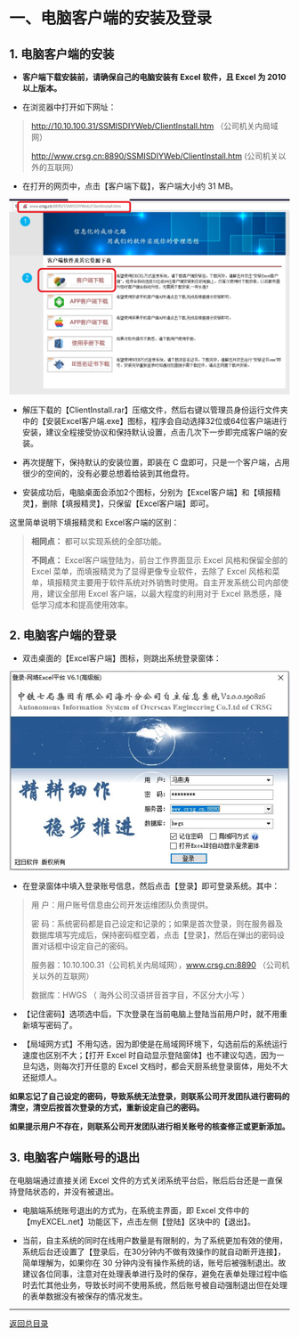 # 一、电脑客户端的安装及登录

## 1. 电脑客户端的安装

- **客户端下载安装前，请确保自己的电脑安装有 Excel 软件，且 Excel 为 2010 以上版本。**
 
- 在浏览器中打开如下网址：

> http://10.10.100.31/SSMISDIYWeb/ClientInstall.htm （公司机关内局域网）   
>
> http://www.crsg.cn:8890/SSMISDIYWeb/ClientInstall.htm (公司机关以外的互联网） 


- 在打开的网页中，点击【客户端下载】，客户端大小约 31 MB。

<p align="center"><img src="/pic01_download_page.png" width="600">

- 解压下载的【ClientInstall.rar】压缩文件，然后右键以管理员身份运行文件夹中的【安装Excel客户端.exe】图标，程序会自动选择32位或64位客户端进行安装，建议全程接受协议和保持默认设置，点击几次下一步即完成客户端的安装。

- 再次提醒下，保持默认的安装位置，即装在 C 盘即可，只是一个客户端，占用很少的空间的，没有必要总想着给装到其他盘符。

- 安装成功后，电脑桌面会添加2个图标，分别为【Excel客户端】和【填报精灵】，删除【填报精灵】，只保留【Excel客户端】即可。

这里简单说明下填报精灵和 Excel客户端的区别：

> **相同点：** 都可以实现系统的全部功能。
>
> **不同点：** Excel客户端登陆为，前台工作界面显示 Excel 风格和保留全部的 Excel 菜单，而填报精灵为了显得更像专业软件，去除了 Excel 风格和菜单，填报精灵主要用于软件系统对外销售时使用。自主开发系统公司内部使用，建议全部用 Excel 客户端，以最大程度的利用对于 Excel 熟悉感，降低学习成本和提高使用效率。
 
## 2. 电脑客户端的登录

- 双击桌面的【Excel客户端】图标，则跳出系统登录窗体：

<p align="center"><img src="/pic02_sys_login.jpg" width="600">

- 在登录窗体中填入登录账号信息，然后点击【登录】即可登录系统。其中：

> 用 户：用户账号信息由公司开发运维团队负责提供。
>
> 密 码：系统密码都是自己设定和记录的；如果是首次登录，则在服务器及数据库填写完成后，保持密码框空着，点击【登录】，然后在弹出的密码设置对话框中设定自己的密码。
>
> 服务器：10.10.100.31（公司机关内局域网），www.crsg.cn:8890 （公司机关以外的互联网）  
>
> 数据库：HWGS （ 海外公司汉语拼音首字目，不区分大小写 ） 

- 【记住密码】选项选中后，下次登录在当前电脑上登陆当前用户时，就不用重新填写密码了。

- 【局域网方式】不用勾选，因为即使是在局域网环境下，勾选前后的系统运行速度也区别不大；【打开 Excel 时自动显示登陆窗体】也不建议勾选，因为一旦勾选，则每次打开任意的 Excel 文档时，都会天厨系统登录窗体，用处不大还挺烦人。

**如果忘记了自己设定的密码，导致系统无法登录，则联系公司开发团队进行密码的清空，清空后按首次登录的方式，重新设定自己的密码。**

**如果提示用户不存在，则联系公司开发团队进行相关账号的核查修正或更新添加。**

## 3. 电脑客户端账号的退出

在电脑端通过直接关闭 Excel 文件的方式关闭系统平台后，账后后台还是一直保持登陆状态的，并没有被退出。

- 电脑端系统账号退出的方式为，在系统主界面，即 Excel 文件中的【myEXCEL.net】功能区下，点击左侧【登陆】区块中的【退出】。

- 当前，自主系统的同时在线用户数量是有限制的，为了系统更加有效的使用，系统后台还设置了【登录后，在30分钟内不做有效操作的就自动断开连接】，简单理解为，如果你在 30 分钟内没有操作系统的话，账号后被强制退出。故建议各位同事，注意对在处理表单进行及时的保存，避免在表单处理过程中临时去忙其他业务，导致长时间不使用系统，然后账号被自动强制退出但在处理的表单数据没有被保存的情况发生。


------

[返回总目录](README.md)

